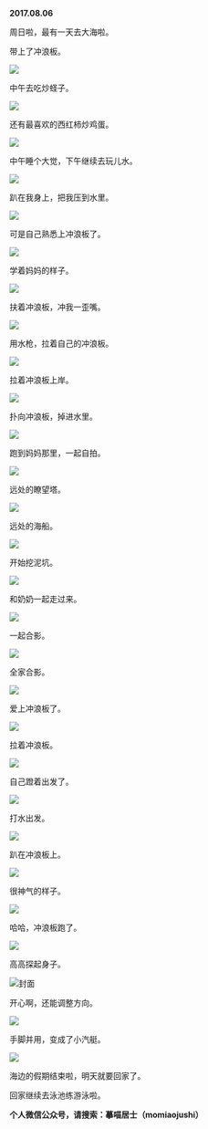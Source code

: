 
          
**2017.08.06**

周日啦，最有一天去大海啦。

带上了冲浪板。


![](https://pic1.zhimg.com/v2-84c59a6c0e5ffcf6909af0bb113dbca7.jpg)


中午去吃炒蛏子。


![](https://pic3.zhimg.com/v2-965b51a31083093ca8c9b4a505df2ac4.jpg)


还有最喜欢的西红柿炒鸡蛋。


![](https://pic1.zhimg.com/v2-abaee54080bb00d2790f6037acd812e1.jpg)


中午睡个大觉，下午继续去玩儿水。


![](https://pic1.zhimg.com/v2-0db2e857c36868b75a5be8e18494b5a9.jpg)


趴在我身上，把我压到水里。


![](https://pic1.zhimg.com/v2-ac886a36acc00ee3d830791bed75c50b.jpg)


可是自己熟悉上冲浪板了。


![](https://pic2.zhimg.com/v2-e92525ee167cb40da551ec227cf71b66.jpg)


学着妈妈的样子。


![](https://pic1.zhimg.com/v2-1bf8f10e9cac1b6eedc7d43327db7a0b.jpg)


扶着冲浪板，冲我一歪嘴。


![](https://pic3.zhimg.com/v2-dd3167fba59e455e00f1becd48c2386a.jpg)


用水枪，拉着自己的冲浪板。


![](https://pic4.zhimg.com/v2-8cbb51f439cc42bdffa106c423930b5b.jpg)


拉着冲浪板上岸。


![](https://pic4.zhimg.com/v2-e72bca5e696ef178779bc9e479001244.jpg)


扑向冲浪板，掉进水里。


![](https://pic3.zhimg.com/v2-2754628bc3da3834c07ffbf24788b736.jpg)


跑到妈妈那里，一起自拍。


![](https://pic3.zhimg.com/v2-f2744ef4080977d5633cf91ff0ccf300.jpg)


远处的瞭望塔。


![](https://pic1.zhimg.com/v2-ccafd9087ce19451f3f02252b02c0729.jpg)


远处的海船。


![](https://pic4.zhimg.com/v2-92c234e91b2c55055bb866adf445feff.jpg)


开始挖泥坑。


![](https://pic3.zhimg.com/v2-69511506a7578eb8e99637d8b8028ae3.jpg)


和奶奶一起走过来。


![](https://pic2.zhimg.com/v2-3423275c9301bb24702c05fa1151a04f.jpg)


一起合影。


![](https://pic4.zhimg.com/v2-b5e46f1ccb1d303a6240e61a54bf8fd0.jpg)


全家合影。


![](https://pic3.zhimg.com/v2-8ff8d95aa1eaeb62b251bb6824c507a0.jpg)


爱上冲浪板了。


![](https://pic2.zhimg.com/v2-bc91678b06d8795f49c009093e3f94b9.jpg)


拉着冲浪板。


![](https://pic4.zhimg.com/v2-3a287bb6164c3fc70effc72efd67b1ed.jpg)


自己蹬着出发了。


![](https://pic3.zhimg.com/v2-c396ff7ac09575585e1f8a80297ed803.jpg)


打水出发。


![](https://pic4.zhimg.com/v2-2aa3f6c69bcf51114fda30d6274c001a.jpg)


趴在冲浪板上。


![](https://pic4.zhimg.com/v2-c53dc8d81796346005862f2f2b94d5a9.jpg)


很神气的样子。


![](https://pic1.zhimg.com/v2-d21427a6304cd80d2388eefacfe4bfc5.jpg)


哈哈，冲浪板跑了。


![](https://pic2.zhimg.com/v2-9a148877fc06bd2c0b7025138c5b58a9.jpg)


高高探起身子。


![](https://pic4.zhimg.com/v2-ae7a0392bdd2ef5c014cca1ec5dfa5ea.jpg)封面


开心啊，还能调整方向。


![](https://pic4.zhimg.com/v2-28a7b4bf6e8a12c840cb2f0871f15d17.jpg)


手脚并用，变成了小汽艇。


![](https://pic4.zhimg.com/v2-dea998cd284aaf9e90fc5976642a1ac1.jpg)


海边的假期结束啦，明天就要回家了。

回家继续去泳池练游泳啦。


**个人微信公众号，请搜索：摹喵居士（momiaojushi）**

        